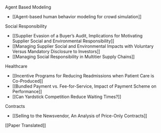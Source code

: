 
Agent Based Modeling
- [[Agent-based human behavior modeling for crowd simulation]]

Social Responsibility
- [[Supplier Evasion of a Buyer’s Audit, Implications for Motivating Supplier Social and Environmental Responsibility]]
- [[Managing Supplier Social and Environmental Impacts with Voluntary Versus Mandatory Disclosure to Investors]]
- [[Managing Social Responsibility in Multitier Supply Chains]]

Healthcare
- [[Incentive Programs for Reducing Readmissions when Patient Care is Co-Produced]]
- [[Bundled Payment vs. Fee-for-Service, Impact of Payment Scheme on Performance]]
- [[Can Yardstick Competition Reduce Waiting Times?]]

Contracts
- [[Selling to the Newsvendor, An Analysis of Price-Only Contracts]]


[[Paper Translated]]